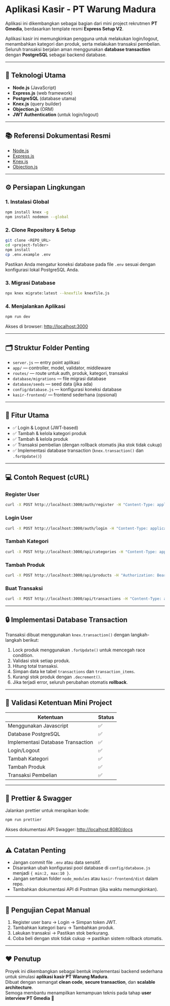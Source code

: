 # Aplikasi Kasir - PT Warung Madura

Aplikasi ini dikembangkan sebagai bagian dari mini project rekrutmen **PT Gmedia**, berdasarkan template resmi **Express Setup V2**.

Aplikasi kasir ini memungkinkan pengguna untuk melakukan login/logout, menambahkan kategori dan produk, serta melakukan transaksi pembelian. Seluruh transaksi berjalan aman menggunakan **database transaction** dengan **PostgreSQL** sebagai backend database.

---

## 🧩 Teknologi Utama
- **Node.js** (JavaScript)
- **Express.js** (web framework)
- **PostgreSQL** (database utama)
- **Knex.js** (query builder)
- **Objection.js** (ORM)
- **JWT Authentication** (untuk login/logout)

---

## 📚 Referensi Dokumentasi Resmi

- [Node.js](https://nodejs.org/en/)
- [Express.js](https://expressjs.com/)
- [Knex.js](https://knexjs.org/)
- [Objection.js](https://vincit.github.io/objection.js/guide/installation.html)

---

## ⚙️ Persiapan Lingkungan

### 1. Instalasi Global

```bash
npm install knex -g
npm install nodemon --global
```

### 2. Clone Repository & Setup

```bash
git clone <REPO_URL>
cd <project-folder>
npm install
cp .env.example .env
```

Pastikan Anda mengatur koneksi database pada file `.env` sesuai dengan konfigurasi lokal PostgreSQL Anda.

### 3. Migrasi Database

```bash
npx knex migrate:latest --knexfile knexfile.js
```

### 4. Menjalankan Aplikasi

```bash
npm run dev
```

Akses di browser: [http://localhost:3000](http://localhost:3000)

---

## 🗂 Struktur Folder Penting
- `server.js` — entry point aplikasi
- `app/` — controller, model, validator, middleware
- `routes/` — route untuk auth, produk, kategori, transaksi
- `database/migrations` — file migrasi database
- `database/seeds` — seed data (jika ada)
- `config/database.js` — konfigurasi koneksi database
- `kasir-frontend/` — frontend sederhana (opsional)

---

## 🧠 Fitur Utama
- ✅ Login & Logout (JWT-based)
- ✅ Tambah & kelola kategori produk
- ✅ Tambah & kelola produk
- ✅ Transaksi pembelian (dengan rollback otomatis jika stok tidak cukup)
- ✅ Implementasi database transaction (`knex.transaction()` dan `.forUpdate()`)

---

## 💻 Contoh Request (cURL)

### Register User
```bash
curl -X POST http://localhost:3000/auth/register -H "Content-Type: application/json" -d '{"name":"Admin","email":"admin@example.com","password":"password123"}'
```

### Login User
```bash
curl -X POST http://localhost:3000/auth/login -H "Content-Type: application/json" -d '{"email":"admin@example.com","password":"password123"}'
```

### Tambah Kategori
```bash
curl -X POST http://localhost:3000/api/categories -H "Content-Type: application/json" -H "Authorization: Bearer <JWT_TOKEN>" -d '{"name":"Minuman"}'
```

### Tambah Produk
```bash
curl -X POST http://localhost:3000/api/products -H "Authorization: Bearer <JWT_TOKEN>" -F "name=Es Teh" -F "price=5000" -F "stock=50" -F "category_id=1" -F "image=@/path/to/image.jpg"
```

### Buat Transaksi
```bash
curl -X POST http://localhost:3000/api/transactions -H "Content-Type: application/json" -H "Authorization: Bearer <JWT_TOKEN>" -d '{"items":[{"product_id":1,"quantity":2},{"product_id":2,"quantity":1}]}'
```

---

## 🔒 Implementasi Database Transaction
Transaksi dibuat menggunakan `knex.transaction()` dengan langkah-langkah berikut:
1. Lock produk menggunakan `.forUpdate()` untuk mencegah race condition.
2. Validasi stok setiap produk.
3. Hitung total transaksi.
4. Simpan data ke tabel `transactions` dan `transaction_items`.
5. Kurangi stok produk dengan `.decrement()`.
6. Jika terjadi error, seluruh perubahan otomatis **rollback**.

---

## 🧾 Validasi Ketentuan Mini Project
| Ketentuan | Status |
|------------|---------|
| Menggunakan Javascript | ✅ |
| Database PostgreSQL | ✅ |
| Implementasi Database Transaction | ✅ |
| Login/Logout | ✅ |
| Tambah Kategori | ✅ |
| Tambah Produk | ✅ |
| Transaksi Pembelian | ✅ |

---

## 🧹 Prettier & Swagger

Jalankan prettier untuk merapikan kode:
```bash
npm run prettier
```

Akses dokumentasi API Swagger:
[http://localhost:8080/docs](http://localhost:8080/docs)

---

## ⚠️ Catatan Penting
- Jangan commit file `.env` atau data sensitif.
- Disarankan ubah konfigurasi pool database di `config/database.js` menjadi `{ min:2, max:10 }`.
- Jangan sertakan folder `node_modules` atau `kasir-frontend/dist` dalam repo.
- Tambahkan dokumentasi API di Postman (jika waktu memungkinkan).

---

## 🧪 Pengujian Cepat Manual
1. Register user baru → Login → Simpan token JWT.  
2. Tambahkan kategori baru → Tambahkan produk.  
3. Lakukan transaksi → Pastikan stok berkurang.  
4. Coba beli dengan stok tidak cukup → pastikan sistem rollback otomatis.

---

## ❤️ Penutup
Proyek ini dikembangkan sebagai bentuk implementasi backend sederhana untuk simulasi **aplikasi kasir PT Warung Madura**.  
Dibuat dengan semangat **clean code**, **secure transaction**, dan **scalable architecture**.  
Semoga membantu menampilkan kemampuan teknis pada tahap **user interview PT Gmedia** 🚀
